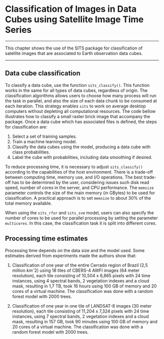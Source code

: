 

# Classification of Images in Data Cubes using Satellite Image Time Series

---

This chapter shows the use of the SITS package for classification of satellite images that are associated to Earth observation data cubes.

---


## Data cube classification

To classify a data cube, use the function `sits_classify()`.  This function works in the same for all types of data cubes, regardless of origin. The classification algorithms allows users to choose how many process will run the task in parallel, and also the size of each data chunk to be consumed at each iteration. This strategy enables `sits` to work on average desktop computers without depleting all computational resources. The code bellow illustrates how to classify a small raster brick image that accompany the package. Once a data cube which has associated files is defined, the steps for classification are:
  
1. Select a set of training samples.
2. Train a machine learning model.
3. Classify the data cubes using the model, producing a data cube with class probabilities.
4. Label the cube with probabilities, including data smoothing if desired.

To reduce processing time, it is necessary to adjust `sits_classify()` according to the capabilities of the host environment. There is a trade-off between computing time, memory use, and I/O operations. The best trade-off has to be determined by the user, considering issues such disk read speed, number of cores in the server, and CPU performance.  The `memsize` parameter controls the size of the main memory (in GBytes) to be used for classification. A practical approach is to set `memsize` to about 30% of the total memory available. 

When using the `sits_rfor` and `sits_svm` model, users can also specify the number of cores to be used for parallel processing by setting the parameter `multicores`. In this case, the classification task it is split into different cores. 



## Processing time estimates 

Processing time depends on the data size and the model used. Some estimates derived from experiments made the authors show that:

1. Classification of one year of the entire Cerrado region of Brazil (2,5 million $kmˆ2$) using 18 tiles of CBERS-4 AWFI images (64 meter resolution), each tile consisting of 10,504 x 6,865 pixels with 24 time instances, using 4 spectral bands, 2 vegetation indexes and a cloud mask, resulting in 1,7 TB, took 16 hours using 100 GB of memory and 20 cores of a virtual machine. The classification was done with a random forest model with 2000 trees.

2. Classification of one year in one tile of LANDSAT-8 images (30 meter resolution), each tile consisting of 11,204 x 7,324 pixels with 24 time instances, using 7 spectral bands, 2 vegetation indexes and a cloud mask, resulting in 157 GB, took 90 minutes using 100 GB of memory and 20 cores of a virtual machine. The classification was done with a random forest model with 2000 trees.

